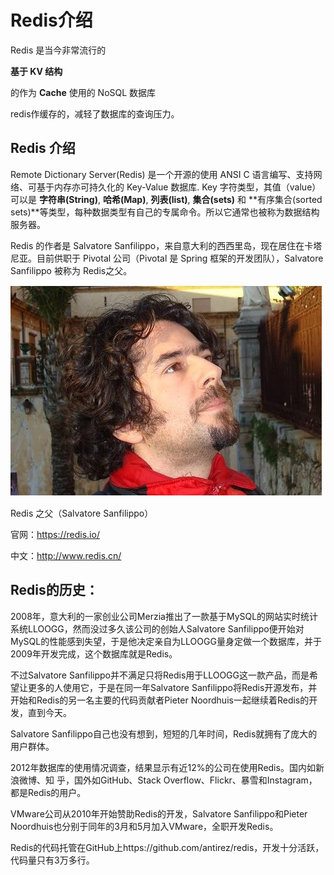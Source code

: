# Redis介绍

Redis 是当今非常流行的

**基于 KV 结构**

的作为 **Cache** 使用的 NoSQL 数据库

redis作缓存的，减轻了数据库的查询压力。

## Redis 介绍

Remote Dictionary Server(Redis) 是一个开源的使用 ANSI C 语言编写、支持网络、可基于内存亦可持久化的 Key-Value 数据库. Key 字符类型，其值（value）可以是 **字符串(String)**, **哈希(Map)**, **列表(list)**, **集合(sets)** 和 **有序集合(sorted sets)**等类型，每种数据类型有自己的专属命令。所以它通常也被称为数据结构服务器。

Redis 的作者是 Salvatore Sanfilippo，来自意大利的西西里岛，现在居住在卡塔尼亚。目前供职于 Pivotal 公司（Pivotal 是 Spring 框架的开发团队），Salvatore Sanfilippo 被称为 Redis之父。

![img](2.1Redis介绍.assets/1560408026@6b5fcf32e3e6c4b2a46bac9e233c5dfd.png)

Redis 之父（Salvatore Sanfilippo）

官网：https://redis.io/

中文：http://www.redis.cn/

## Redis的历史：

2008年，意大利的一家创业公司Merzia推出了一款基于MySQL的网站实时统计系统LLOOGG，然而没过多久该公司的创始人Salvatore Sanfilippo便开始对MySQL的性能感到失望，于是他决定亲自为LLOOGG量身定做一个数据库，并于2009年开发完成，这个数据库就是Redis。

不过Salvatore Sanfilippo并不满足只将Redis用于LLOOGG这一款产品，而是希望让更多的人使用它，于是在同一年Salvatore Sanfilippo将Redis开源发布，并开始和Redis的另一名主要的代码贡献者Pieter Noordhuis一起继续着Redis的开发，直到今天。

Salvatore Sanfilippo自己也没有想到，短短的几年时间，Redis就拥有了庞大的用户群体。

2012年数据库的使用情况调查，结果显示有近12%的公司在使用Redis。国内如新浪微博、知  乎，国外如GitHub、Stack Overflow、Flickr、暴雪和Instagram，都是Redis的用户。

VMware公司从2010年开始赞助Redis的开发，Salvatore Sanfilippo和Pieter Noordhuis也分别于同年的3月和5月加入VMware，全职开发Redis。

Redis的代码托管在GitHub上https://github.com/antirez/redis，开发十分活跃，代码量只有3万多行。